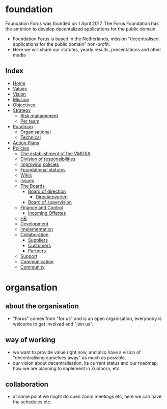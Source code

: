 # foundation
Foundation Forus was founded on 1 April 2017. The Forus Foundation has the ambition to develop decentalized applications for the public domain.

* Foundation Forus is based in the Netherlands, mission "decentralised applications for the public domain" non-profit.
* Here we will share our statutes, yearly results, presentations and other media

## Index 

- [Home](README.md)
 - [Values](Values.md)
 - [Vision](Vision.md)
 - [Mission](Mission.md)
 - [Objectives](Objectives.md) 
 - [Strategy](Strategy.md)
   - [Risk management](Risk-management.md)
   - [Per team](.md)
 - [Roadmap](.md)
   - [Organisational](.md)
   - [Technical](.md)
 - [Action Plans](.md)
- [Policies](.md)
  - [The establishment of the VMOSA](.md)
  - [Division of responsibilities](Division-of-responsibilities.md)
  - [Improving policies](wiki/Improving-policies.md)
  - [Foundational statutes](/Statuten.md)
  - [Wikis](.md)
  - [Issues](.md)
  - [The Boards](.md)
    - [Board of direction](.md)
      - [Directieoverleg](Directieoverleg.md)
    - [Board of supervision](.md)
  - [Finance and Control](Finance.md)
    - [Incoming Offertes](Incoming-offertes.md)
  - [HR](.md)
  - [Development](.md)
  - [Implementation](.md)
  - [Collaboration](.md)
    - [Suppliers](.md)
    - [Customers](.md)
    - [Partners](.md)
  - [Support](Support.md)
  - [Communication](.md)
  - [Community](Community.md)



# organsation

## about the organisation
* "Forus" comes from "for us" and is an open organisation, everybody is welcome to get involved and "join us".

## way of working
* we want to provide value right now, and also have a vision of "decentralising ourselves away" as much as possible.
* our vision about decentralisation, its current status and our roadmap, how we are planning to implement in Zuidhorn, etc.

## collaboration
* at some point we might do open zoom meetings etc, here we can have the schedules etc.

